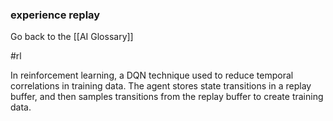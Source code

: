 ### experience replay

Go back to the [[AI Glossary]]

#rl

In reinforcement learning, a DQN technique used to reduce temporal correlations in training data. The agent stores state transitions in a replay buffer, and then samples transitions from the replay buffer to create training data.

